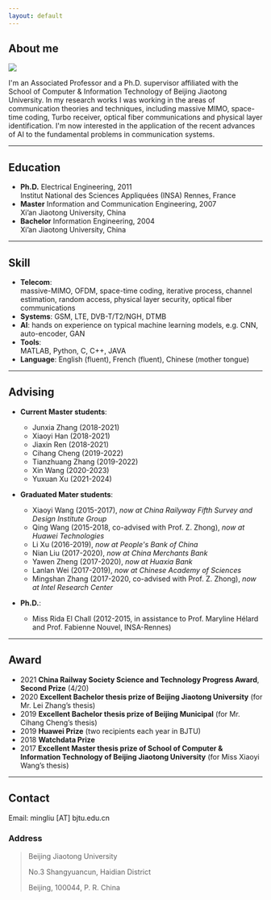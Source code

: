 ```yaml
---
layout: default
---
```


## About me

<img class="profile-picture" src="ml.jpg">

I'm an Associated Professor and a Ph.D. supervisor affiliated with the School of Computer & Information Technology of Beijing Jiaotong University. 
In my research works I was working in the areas of communication theories and techniques, including  massive MIMO, space-time coding, Turbo receiver, optical fiber communications and physical layer identification. 
I'm now interested in the application of the recent advances of AI to the fundamental problems in communication systems.

---

## Education

* **Ph.D.**			Electrical Engineering,   2011      
				Institut National des Sciences Appliquées (INSA) Rennes, France
* **Master**		Information and Communication Engineering,   2007            
				Xi’an Jiaotong University, China
* **Bachelor**		Information Engineering,   2004                 
				Xi’an Jiaotong University, China

---
## Skill

* **Telecom**:		
				massive-MIMO, OFDM, space-time coding, iterative process, channel estimation, random access, physical layer security, optical fiber communications 
* **Systems**:
			GSM, LTE, DVB-T/T2/NGH, DTMB 
* **AI**: 
			hands on experience on typical machine learning models, e.g. CNN, auto-encoder, GAN	
* **Tools**:	
			MATLAB, Python, C, C++, JAVA
* **Language**:	
		English (fluent), French (fluent), Chinese (mother tongue) 

---
## Advising
* **Current Master students**:
	- Junxia Zhang (2018-2021)
	- Xiaoyi Han (2018-2021)
	- Jiaxin Ren (2018-2021)
	- Cihang Cheng (2019-2022)
	- Tianzhuang Zhang (2019-2022)
	- Xin Wang (2020-2023)
	- Yuxuan Xu (2021-2024)

* **Graduated Mater students**:
	- Xiaoyi Wang (2015-2017), *now at China Railyway Fifth Survey and Design Institute Group*
	- Qing Wang (2015-2018, co-advised with Prof. Z. Zhong), *now at Huawei Technologies* 
	- Li Xu (2016-2019), *now at People's Bank of China* 
	- Nian Liu (2017-2020), *now at China Merchants Bank* 
	- Yawen Zheng (2017-2020), *now at Huaxia Bank* 
	- Lanlan Wei (2017-2019), *now at Chinese Academy of Sciences* 
	- Mingshan Zhang (2017-2020, co-advised with Prof. Z. Zhong), *now at Intel Research Center* 


* **Ph.D.**:
	- Miss Rida El Chall (2012-2015, in assistance to Prof. Maryline Hélard and Prof. Fabienne Nouvel, INSA-Rennes) 

---
## Award
- 2021	**China Railway Society Science and Technology Progress Award**, **Second Prize** (4/20)
- 2020	**Excellent Bachelor thesis prize of Beijing Jiaotong University** (for Mr. Lei Zhang’s thesis)
- 2019	**Excellent Bachelor thesis prize of Beijing Municipal** (for Mr. Cihang Cheng’s thesis)
- 2019	**Huawei Prize** (two recipients each year in BJTU)
- 2018	**Watchdata Prize** 
- 2017 	**Excellent Master thesis prize of School of Computer & Information Technology of Beijing Jiaotong University** (for Miss Xiaoyi Wang’s thesis)

---
## Contact
 
Email: mingliu [AT] bjtu.edu.cn 

### Address

> Beijing Jiaotong University
>
> No.3 Shangyuancun, Haidian District
>
> Beijing, 100044,
> P. R. China

